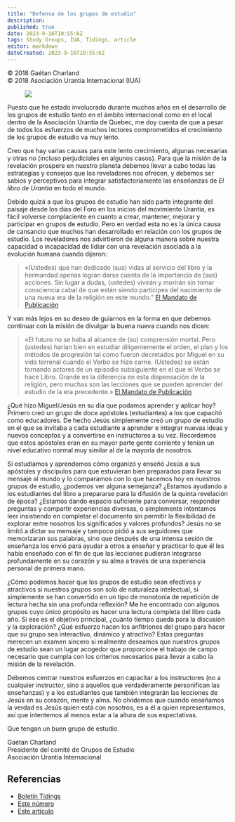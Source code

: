 ```yaml
---
title: "Defensa de los grupos de estudio"
description: 
published: true
date: 2023-9-16T10:55:6Z
tags: Study Groups, IUA, Tidings, article
editor: markdown
dateCreated: 2023-9-16T10:55:6Z
---
```


<p class="v-card v-sheet theme--light gray lighten-3 px-2">© 2018 Gaétan Charland<br>© 2018 Asociación Urantia Internacional (IUA)</p>


<figure id="Figure_1" class="image urantiapedia image-style-align-left">
<img src="/image/article/IUA_Tidings/Gaetan-Charland-150x150.jpg">
</figure>

Puesto que he estado involucrado durante muchos años en el desarrollo de los grupos de estudio tanto en el ámbito internacional como en el local dentro de la Asociación Urantia de Quebec, me doy cuenta de que a pesar de todos los esfuerzos de muchos lectores comprometidos el crecimiento de los grupos de estudio va muy lento.

Creo que hay varias causas para este lento crecimiento, algunas necesarias y otras no (incluso perjudiciales en algunos casos). Para que la misión de la revelación prospere en nuestro planeta debemos llevar a cabo todas las estrategias y consejos que los reveladores nos ofrecen, y debemos ser sabios y perceptivos para integrar satisfactoriamente las enseñanzas de _El libro de Urantia_ en todo el mundo.

Debido quizá a que los grupos de estudio han sido parte integrante del paisaje desde los días del Foro en los inicios del movimiento Urantia, es fácil volverse complaciente en cuanto a crear, mantener, mejorar y participar en grupos de estudio. Pero en verdad esta no es la única causa de cansancio que muchos han desarrollado en relación con los grupos de estudio. Los reveladores nos advirtieron de alguna manera sobre nuestra capacidad o incapacidad de lidiar con una revelación asociada a la evolución humana cuando dijeron:
<br style="clear:both;"/>

> «(Ustedes) que han dedicado (sus) vidas al servicio del libro y la hermandad apenas logran darse cuenta de la importancia de (sus) acciones. Sin lugar a dudas, (ustedes) vivirán y morirán sin  tomar consciencia cabal de que están siendo partícipes del nacimiento de una nueva era de la religión en este mundo.” [El Mandato de Publicación](/es/article/The_Publication_Mandate)

Y van más lejos en su deseo de guiarnos en la forma en que debemos continuar con la misión de divulgar la buena nueva cuando nos dicen:

> «El futuro no se halla al alcance de (su) comprensión mortal. Pero (ustedes) harían bien en estudiar diligentemente el orden, el plan y los métodos de progresión tal como fueron decretados por Miguel en su vida terrenal cuando el Verbo se hizo carne. (Ustedes) se están tornando actores de un episodio subsiguiente en el que el Verbo se hace Libro. Grande es la diferencia en esta dispensación de la religión, pero muchas son las lecciones que se pueden aprender del estudio de la era precedente.»  [El Mandato de Publicación](/es/article/The_Publication_Mandate)

¿Qué hizo Miguel/Jesús en su día que podamos aprender y aplicar hoy? Primero creó un grupo de doce apóstoles (estudiantes) a los que capacitó como educadores. De hecho Jesús simplemente creó un grupo de estudio en el que se invitaba a cada estudiante a aprender e integrar nuevas ideas y nuevos conceptos y a convertirse en instructores a su vez. Recordemos que estos apóstoles eran en su mayor parte gente corriente y tenían un nivel educativo normal muy similar al de la mayoría de nosotros.

Si estudiamos y aprendemos cómo organizó y enseñó Jesús a sus apóstoles y discípulos para que estuvieran bien preparados para llevar su mensaje al mundo y lo comparamos con lo que hacemos hoy en nuestros grupos de estudio, ¿podemos ver alguna semejanza? ¿Estamos ayudando a los estudiantes del libro a prepararse para la difusión de la quinta revelación de época? ¿Estamos dando espacio suficiente para conversar, responder preguntas y compartir experiencias diversas, o simplemente intentamos leer insistiendo en completar el documento sin permitir la flexibilidad de explorar entre nosotros los significados y valores profundos? Jesús no se limitó a dictar su mensaje y tampoco pidió a sus seguidores que memorizaran sus palabras, sino que después de una intensa sesión de enseñanza los envió para ayudar a otros a enseñar y practicar lo que él les había enseñado con el fin de que las lecciones pudieran integrarse profundamente en su corazón y su alma a través de una experiencia personal de primera mano.

¿Cómo podemos hacer que los grupos de estudio sean efectivos y atractivos si nuestros grupos son solo de naturaleza intelectual, si simplemente se han convertido en un tipo de monotonía de repetición de lectura hecha sin una profunda reflexión? Me he encontrado con algunos grupos cuyo único propósito es hacer una lectura completa del libro cada año. Si ese es el objetivo principal, ¿cuánto tiempo queda para la discusión y la exploración? ¿Qué esfuerzo hacen los anfitriones del grupo para hacer que su grupo sea interactivo, dinámico y atractivo? Estas preguntas merecen un examen sincero si realmente deseamos que nuestros grupos de estudio sean un lugar acogedor que proporcione el trabajo de campo necesario que cumpla con los criterios necesarios para llevar a cabo la misión de la revelación.

Debemos centrar nuestros esfuerzos en capacitar a los instructores (no a cualquier instructor, sino a aquellos que verdaderamente personifican las enseñanzas) y a los estudiantes que también integrarán las lecciones de Jesús en su corazón, mente y alma. No olvidemos que cuando enseñamos la verdad es Jesús quien está con nosotros, es a él a quien representamos, así que intentemos al menos estar a la altura de sus expectativas.

Que tengan un buen grupo de estudio.

Gaétan Charland  
Presidente del comité de Grupos de Estudio  
Asociación Urantia Internacional


## Referencias

- [Boletín Tidings](https://urantia-association.org/acerca-del-boletin-tidings/?lang=es)
- [Este número](https://urantia-association.org/newsletter/tidings-diciembre-2018/?lang=es)
- [Este artículo](https://urantia-association.org/defensa-de-los-grupos-de-estudio/?lang=es)

